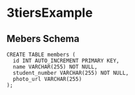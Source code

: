 # 3tiersExample

## Mebers Schema
```
CREATE TABLE members (
  id INT AUTO_INCREMENT PRIMARY KEY,
  name VARCHAR(255) NOT NULL,
  student_number VARCHAR(255) NOT NULL,
  photo_url VARCHAR(255)
);
```
